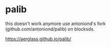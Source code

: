 # palib
this doesn't work anymore use antoniond's fork (github.com/antoniond/palib) on blocksds.

https://aerglass.github.io/palib/
